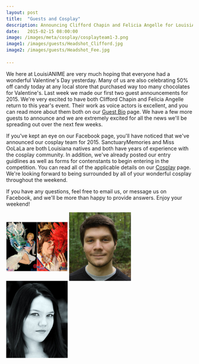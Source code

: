 ```yaml
---
layout: post
title:  "Guests and Cosplay"
description: Announcing Clifford Chapin and Felicia Angelle for LouisiANIME 2015!
date:   2015-02-15 08:00:00
image: /images/meta/cosplay/cosplayteam1-3.png
image1: /images/guests/Headshot_Clifford.jpg
image2: /images/guests/Headshot_Fee.jpg

---
```


<style>
.imageblock > div {
    display: inline;
}
.imageblock img {
    max-width: 100%;
    vertical-align: middle;
}
</style>

We here at LouisiANIME are very much hoping that everyone had a wonderful Valentine's Day yesterday. Many of us are also celebrating 50% off candy today at any local store that purchased way too many chocolates for Valentine's. Last week we made our first two guest announcements for 2015. We're very excited to have both Clifford Chapin and Felicia Angelle return to this year's event. Their work as voice actors is excellent, and you can read more about them both on our <a href="/guests/">Guest Bio</a> page. We have a few more guests to announce and we are extremely excited for all the news we'll be spreading out over the next few weeks.

If you've kept an eye on our Facebook page, you'll have noticed that we've announced our cosplay team for 2015. SanctuaryMemories and Miss OoLaLa are both Louisiana natives and both have years of experience with the cosplay community. In addition, we've already posted our entry guidlines as well as forms for contenstants to begin entering in the competition. You can read all of the applicable details on our <a href="/cosplay/">Cosplay</a> page. We're looking forward to being surrounded by all of your wonderful cosplay throughout the weekend.

If you have any questions, feel free to email us, or message us on Facebook, and we'll be more than happy to provide answers. Enjoy your weekend!


<div class="imageblock" style="float: right 50%">
    <div>
        <a href="/img/cosplay/cosplayteam1.png" data-lightbox="Guests and Cosplay"><img alt="" src="/images/cosplay/cosplayteam1.png" style="height:33%; width:33%" /></a>
    </div>
    <div>
        <a href="/img/guests/Headshot_Clifford.jpg" data-lightbox="Guests and Cosplay"><img alt="" src="/images/guests/Headshot_Clifford.jpg" style="height:33%; width:33%" /></a>
    </div>
    <div>
        <a href="/img/guests/Headshot_Fee.jpg" data-lightbox="Guests and Cosplay"><img alt="" src="/images/guests/Headshot_Fee.jpg" style="height:33%; width:33%" /></a>
    </div>
</div>